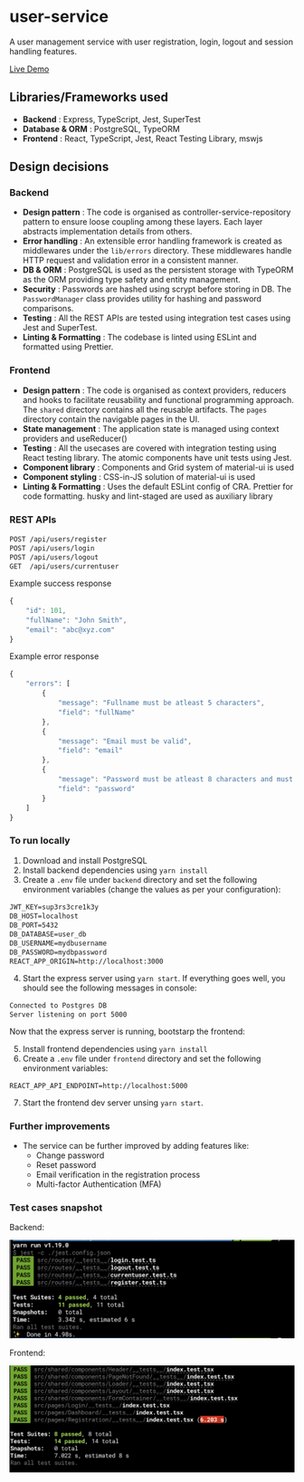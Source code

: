 # user-service

A user management service with user registration, login, logout and session handling features.

[Live Demo](https://user-service-react-app.herokuapp.com/ 'user-service')

## Libraries/Frameworks used

- **Backend** : Express, TypeScript, Jest, SuperTest
- **Database & ORM** : PostgreSQL, TypeORM
- **Frontend** : React, TypeScript, Jest, React Testing Library, mswjs

## Design decisions

### Backend

- **Design pattern** : The code is organised as controller-service-repository pattern to ensure loose coupling among
  these layers. Each layer abstracts implementation details from others.
- **Error handling** : An extensible error handling framework is created as middlewares under the `lib/errors` directory.
  These middlewares handle HTTP request and validation error in a consistent manner.
- **DB & ORM** : PostgreSQL is used as the persistent storage with TypeORM as the ORM providing type safety and entity management.
- **Security** : Passwords are hashed using scrypt before storing in DB. The `PasswordManager` class provides utility for hashing and password comparisons.
- **Testing** : All the REST APIs are tested using integration test cases using Jest and SuperTest.
- **Linting & Formatting** : The codebase is linted using ESLint and formatted using Prettier.

### Frontend

- **Design pattern** : The code is organised as context providers, reducers and hooks to facilitate reusability and functional programming approach. The `shared` directory contains all the reusable artifacts. The `pages` directory contain the navigable pages in the UI.
- **State management** : The application state is managed using context providers and useReducer()
- **Testing** : All the usecases are covered with integration testing using React testing library. The atomic components have unit tests using Jest.
- **Component library** : Components and Grid system of material-ui is used
- **Component styling** : CSS-in-JS solution of material-ui is used
- **Linting & Formatting** : Uses the default ESLint config of CRA. Prettier for code formatting. husky and lint-staged are used as auxiliary library

### REST APIs

```
POST /api/users/register
POST /api/users/login
POST /api/users/logout
GET  /api/users/currentuser
```

Example success response

```javascript
{
    "id": 101,
    "fullName": "John Smith",
    "email": "abc@xyz.com"
}
```

Example error response

```javascript
{
    "errors": [
        {
            "message": "Fullname must be atleast 5 characters",
            "field": "fullName"
        },
        {
            "message": "Email must be valid",
            "field": "email"
        },
        {
            "message": "Password must be atleast 8 characters and must contain atleast a digit and a character",
            "field": "password"
        }
    ]
}
```

### To run locally

1. Download and install PostgreSQL
2. Install backend dependencies using `yarn install`
3. Create a `.env` file under `backend` directory and set the following environment variables (change the values as per your configuration):

```
JWT_KEY=sup3rs3cre1k3y
DB_HOST=localhost
DB_PORT=5432
DB_DATABASE=user_db
DB_USERNAME=mydbusername
DB_PASSWORD=mydbpassword
REACT_APP_ORIGIN=http://localhost:3000
```

4. Start the express server using `yarn start`. If everything goes well, you should see the following messages in console:

```
Connected to Postgres DB
Server listening on port 5000
```

Now that the express server is running, bootstarp the frontend:

5. Install frontend dependencies using `yarn install`
6. Create a `.env` file under `frontend` directory and set the following environment variables:

```
REACT_APP_API_ENDPOINT=http://localhost:5000
```

7. Start the frontend dev server unsing `yarn start`.

### Further improvements

- The service can be further improved by adding features like:
  - Change password
  - Reset password
  - Email verification in the registration process
  - Multi-factor Authentication (MFA)

### Test cases snapshot

Backend:

![Snapshot of backend cases](/docs/backend-testcases.png)

Frontend:

![Snapshot of backend cases](/docs/frontend-testcases.png)
